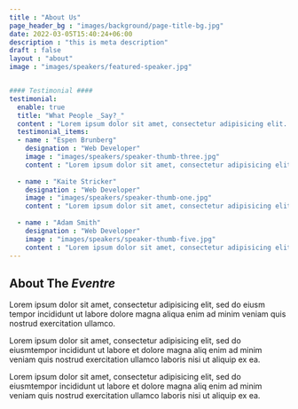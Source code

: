 ```yaml
---
title : "About Us"
page_header_bg : "images/background/page-title-bg.jpg"
date: 2022-03-05T15:40:24+06:00
description : "this is meta description"
draft : false
layout : "about"
image : "images/speakers/featured-speaker.jpg"


#### Testimonial ####
testimonial:
  enable: true
  title: "What People _Say?_"
  content : "Lorem ipsum dolor sit amet, consectetur adipisicing elit. Deleniti aliquid vero harum rerum voluptates, ab, ullam."
  testimonial_items:
  - name : "Espen Brunberg"
    designation : "Web Developer"
    image : "images/speakers/speaker-thumb-three.jpg"
    content : "Lorem ipsum dolor sit amet, consectetur adipisicing elit. Reiciendis voluptate modi sunt placeat in vel illo dolorem, atque maxime voluptates optio fugit iure cum ipsa quo quaerat! Veritatis, modi. Laudantium provident deleniti earum voluptas delectus, labore dolor dolorem amet expedita."
    
  - name : "Kaite Stricker"
    designation : "Web Developer"
    image : "images/speakers/speaker-thumb-one.jpg"
    content : "Lorem ipsum dolor sit amet, consectetur adipisicing elit. Reiciendis voluptate modi sunt placeat in vel illo dolorem, atque maxime voluptates optio fugit iure cum ipsa quo quaerat! Veritatis, modi. Laudantium provident deleniti earum voluptas delectus, labore dolor dolorem amet expedita."
    
  - name : "Adam Smith"
    designation : "Web Developer"
    image : "images/speakers/speaker-thumb-five.jpg"
    content : "Lorem ipsum dolor sit amet, consectetur adipisicing elit. Reiciendis voluptate modi sunt placeat in vel illo dolorem, atque maxime voluptates optio fugit iure cum ipsa quo quaerat! Veritatis, modi. Laudantium provident deleniti earum voluptas delectus, labore dolor dolorem amet expedita."
---
```


## About The _Eventre_

Lorem ipsum dolor sit amet, consectetur adipisicing elit, sed do eiusm tempor incididunt ut labore dolore
magna aliqua enim ad minim veniam quis nostrud exercitation ullamco.

Lorem ipsum dolor sit amet, consectetur adipisicing elit, sed do eiusmtempor incididunt ut labore et
dolore magna aliq enim ad minim veniam quis nostrud exercitation ullamco laboris nisi ut aliquip ex ea.

Lorem ipsum dolor sit amet, consectetur adipisicing elit, sed do eiusmtempor incididunt ut labore et
dolore magna aliq enim ad minim veniam quis nostrud exercitation ullamco laboris nisi ut aliquip ex ea.